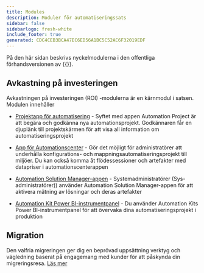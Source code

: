 ```yaml
---
title: Modules
description: Moduler för automatiseringssats
sidebar: false
sidebarlogo: fresh-white
include_footer: true
generated: CDC4CEB3BCA47EC6ED56A1BC5C52AC6F32019EDF
---
```


På den här sidan beskrivs nyckelmodulerna i den offentliga förhandsversionen av {{<product-name>}}.

## Avkastning på investeringen

Avkastningen på investeringen (ROI) -modulerna är en kärnmodul i satsen. Modulen innehåller

- [Projektapp för automatisering](https://learn.microsoft.com/power-automate/guidance/automation-kit/use-automation-kit#automation-project-app) - Syftet med appen Automation Project är att begära och godkänna nya automationsprojekt. Godkännaren får en djuplänk till projektskärmen för att visa all information om automatiseringsprojekt

- [App för Automationscenter](https://learn.microsoft.com/power-automate/guidance/automation-kit/use-automation-kit#automation-center-app) - Gör det möjligt för administratörer att underhålla konfigurations- och mappningsautomatiseringsprojekt till miljöer. Du kan också komma åt flödessessioner och artefakter med datapriser i automationscenterappen

- [Automation Solution Manager-appen](https://learn.microsoft.com/power-automate/guidance/automation-kit/use-automation-kit#automation-solution-manager-app) - Systemadministratörer (Sys-administratörer)) använder Automation Solution Manager-appen för att aktivera mätning av lösningar och deras artefakter

- [Automation Kit Power BI-instrumentpanel](https://learn.microsoft.com/power-automate/guidance/automation-kit/use-automation-kit#automation-kit-power-bi-dashboard) - Du använder Automation Kits Power BI-instrumentpanel för att övervaka dina automatiseringsprojekt i produktion

## Migration

Den valfria migreringen ger dig en beprövad uppsättning verktyg och vägledning baserat på engagemang med kunder för att påskynda din migreringsresa. [Läs mer](/sv/migration)
